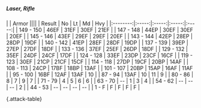 ##### Laser, Rifle

|      |   Armor   ||||
|   Result   |   No   |   Lt   |   Md   |   Hvy   |
|:--------:|:-----:|:-----:|:-----:|:-----:|
| 149 - 150 | 46EF | 31EF | 30EF | 21EF |
| 147 - 148 | 44EP | 30EF | 30EF | 20EF |
| 145 - 146 | 43EF | 29EF | 29EF | 20EF |
| 143 - 144 | 42EP | 28EP | 28DP | 19DF |
| 140 - 142 | 41EP | 28EF | 28DF | 19DP |
| 137 - 139 | 39EP | 27EP | 27DF | 18DF |
| 133 - 136 | 37EF | 25EF | 26DP | 18DF |
| 129 - 132 | 35EF | 24DF | 24CF | 17DF |
| 124 - 128 | 33EF | 23DP | 23CF | 16CF |
| 119 - 123 | 30EF | 21CP | 21CF | 15CF |
| 114 - 118 | 27DP | 19CF | 20BP | 14AF |
| 108 - 113 | 24CP | 17BF | 18BP | 13AF |
| 101 - 107 | 20BP | 15AP | 16AF | 11AF |
| 95 - 100 | 16BF | 12AF | 13AF | 10 |
| 87 - 94 | 13AF | 10 | 11 | 9 |
| 80 - 86 | 8 | 7 | 9 | 7 |
| 71 - 79 | 4 | 5 | 6 | 6 |
| 63 - 70 | --  | 1 | 3 | 4 |
| 54 - 62 | --  | --  | --  | 2 |
| 44 - 53 | --  | --  | --  | --  |
| 1 - F | F | F | F | F |

{.attack-table}
